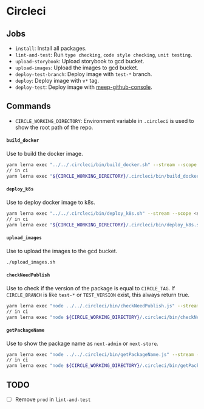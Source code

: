 # Circleci

## Jobs

- `install`: Install all packages.
- `lint-and-test`: Run `type checking`, `code style checking`, `unit testing`.
- `upload-storybook`: Upload storybook to gcd bucket.
- `upload-images`: Upload the images to gcd bucket.
- `deploy-test-branch`: Deploy image with `test-*` branch.
- `deploy`: Deploy image with `v*` tag.
- `deploy-test`: Deploy image with [meep-github-console](https://github.com/meepshop/meep-github-console).

## Commands

- `CIRCLE_WORKING_DIRECTORY`: Environment variable in `.circleci` is used to show the root path of the repo.

#### `build_docker`

Use to build the docker image.

```sh
yarn lerna exec "../../.circleci/bin/build_docker.sh" --stream --scope <scope name>
// in ci
yarn lerna exec "${CIRCLE_WORKING_DIRECTORY}/.circleci/bin/build_docker.sh" --stream --scope <scope name>
```

#### `deploy_k8s`

Use to deploy docker image to k8s.

```sh
yarn lerna exec "../../.circleci/bin/deploy_k8s.sh" --stream --scope <scope name>
// in ci
yarn lerna exec "${CIRCLE_WORKING_DIRECTORY}/.circleci/bin/deploy_k8s.sh" --stream --scope <scope name>
```

#### `upload_images`

Use to upload the images to the gcd bucket.

```sh
./upload_images.sh
```

#### `checkNeedPublish`

Use to check if the version of the package is equal to `CIRCLE_TAG`. If `CIRCLE_BRANCH` is like `test-*` or `TEST_VERSION` exist, this always return true.

```sh
yarn lerna exec "node ../../.circleci/bin/checkNeedPublish.js" --stream --scope <scope name>
// in ci
yarn lerna exec "node ${CIRCLE_WORKING_DIRECTORY}/.circleci/bin/checkNeedPublish.js" --stream --scope <scope name>
```

#### `getPackageName`

Use to show the package name as `next-admin` or `next-store`.

```sh
yarn lerna exec "node ../../.circleci/bin/getPackageName.js" --stream --scope <scope name>
// in ci
yarn lerna exec "node ${CIRCLE_WORKING_DIRECTORY}/.circleci/bin/getPackageName.js" --stream --scope <scope name>
```

## TODO

- [ ] Remove `prod` in `lint-and-test`
